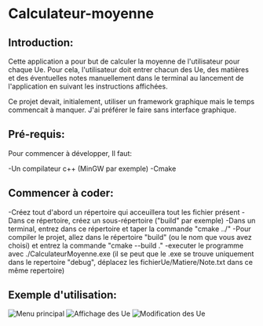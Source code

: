 # Calculateur-moyenne

## Introduction:

Cette application a pour but de calculer la moyenne de l'utilisateur pour chaque Ue. Pour cela, l'utilisateur doit entrer chacun des Ue, des matières et des éventuelles notes manuellement dans le terminal au lancement de l'application en suivant les instructions affichées.

Ce projet devait, initialement, utiliser un framework graphique mais le temps commencait à manquer. J'ai préférer le faire sans interface graphique.

## Pré-requis:

Pour commencer à développer, Il faut:

-Un compilateur c++ (MinGW par exemple)
-Cmake

## Commencer à coder:

-Créez tout d'abord un répertoire qui acceuillera tout les fichier présent
-Dans ce répertoire, créez un sous-répertoire ("build" par exemple)
-Dans un terminal, entrez dans ce répertoire et taper la commande "cmake ../"
-Pour compiler le projet, allez dans le répertoire "build" (ou le nom que vous avez choisi) et entrez la commande "cmake --build ."
-executer le programme avec ./CalculateurMoyenne.exe (il se peut que le .exe se trouve uniquement dans le repertoire "debug", déplacez les fichierUe/Matiere/Note.txt dans ce même repertoire)

## Exemple d'utilisation:
![Menu principal](https://zupimages.net/up/23/20/lxdb.png)
![Affichage des Ue](https://zupimages.net/up/23/20/yuzn.png)
![Modification des Ue](https://zupimages.net/up/23/20/h1uy.png)
